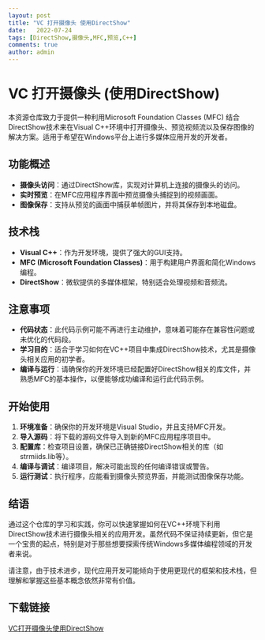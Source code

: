 ```yaml
---
layout: post
title: "VC 打开摄像头 使用DirectShow"
date:   2022-07-24
tags: [DirectShow,摄像头,MFC,预览,C++]
comments: true
author: admin
---
```

# VC 打开摄像头 (使用DirectShow)

本资源仓库致力于提供一种利用Microsoft Foundation Classes (MFC) 结合DirectShow技术来在Visual C++环境中打开摄像头、预览视频流以及保存图像的解决方案。适用于希望在Windows平台上进行多媒体应用开发的开发者。

## 功能概述

- **摄像头访问**：通过DirectShow库，实现对计算机上连接的摄像头的访问。
- **实时预览**：在MFC应用程序界面中预览摄像头捕捉到的视频画面。
- **图像保存**：支持从预览的画面中捕获单帧图片，并将其保存到本地磁盘。

## 技术栈

- **Visual C++**：作为开发环境，提供了强大的GUI支持。
- **MFC (Microsoft Foundation Classes)**：用于构建用户界面和简化Windows编程。
- **DirectShow**：微软提供的多媒体框架，特别适合处理视频和音频流。

## 注意事项

- **代码状态**：此代码示例可能不再进行主动维护，意味着可能存在兼容性问题或未优化的代码段。
- **学习目的**：适合于学习如何在VC++项目中集成DirectShow技术，尤其是摄像头相关应用的初学者。
- **编译与运行**：请确保你的开发环境已经配置好DirectShow相关的库文件，并熟悉MFC的基本操作，以便能够成功编译和运行此代码示例。

## 开始使用

1. **环境准备**：确保你的开发环境是Visual Studio，并且支持MFC开发。
2. **导入源码**：将下载的源码文件导入到新的MFC应用程序项目中。
3. **配置库**：检查项目设置，确保已正确链接DirectShow相关的库（如strmiids.lib等）。
4. **编译与调试**：编译项目，解决可能出现的任何编译错误或警告。
5. **运行测试**：执行程序，应能看到摄像头预览界面，并能测试图像保存功能。

## 结语

通过这个仓库的学习和实践，你可以快速掌握如何在VC++环境下利用DirectShow技术进行摄像头相关的应用开发。虽然代码不保证持续更新，但它是一个宝贵的起点，特别是对于那些想要探索传统Windows多媒体编程领域的开发者来说。

请注意，由于技术进步，现代应用开发可能倾向于使用更现代的框架和技术栈，但理解和掌握这些基本概念依然非常有价值。

## 下载链接

[VC打开摄像头使用DirectShow](https://pan.quark.cn/s/1d9eef3e6036)